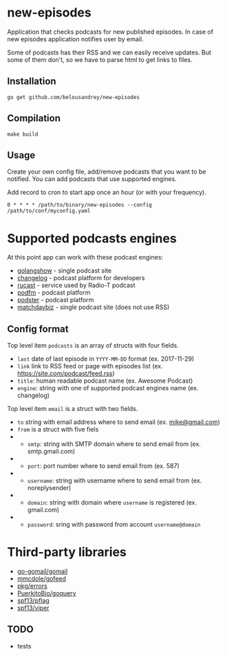 # new-episodes
Application that checks podcasts for new published episodes. In case of new episodes application notifies user by email.

Some of podcasts has their RSS and we can easily receive updates. But some of them don't, so we have to parse html to get links to files.

## Installation
    go get github.com/belousandrey/new-episodes

## Compilation
    make build

## Usage
Create your own config file, add/remove podcasts that you want to be notified. You can add podcasts that use supported engines.
 
Add record to cron to start app once an hour (or with your frequency).

    0 * * * * /path/to/binary/new-episodes --config /path/to/conf/myconfig.yaml

# Supported podcasts engines
At this point app can work with these podcast engines:
* [golangshow](golangshow.com) - single podcast site
* [changelog](https://changelog.com/) - podcast platform for developers 
* [rucast](https://radio-t.com/) - service used by Radio-T podcast
* [podfm](http://podfm.ru) - podcast platform
* [podster](https://podster.fm) - podcast platform
* [matchdaybiz](https://matchday.biz) - single podcast site (does not use RSS)

## Config format
Top level item `podcasts` is an array of structs with four fields.
- `last` date of last episode in `YYYY-MM-DD` format (ex. 2017-11-29)
- `link` link to RSS feed or page with episodes list (ex. https://site.com/podcast/feed.rss)
- `title`: human readable podcast name (ex. Awesome Podcast)
- `engine`: string with one of supported podcast engines name (ex. changelog)

Top level item `email` is a struct with two fields.
- `to` string with email address where to send email (ex. mike@gmail.com)
- `from` is a struct with five fiels
- - `smtp`: string with SMTP domain where to send email from (ex. smtp.gmail.com) 
- - `port`: port number where to send email from (ex. 587)
- - `username`: string with username where to send email from (ex. noreplysender)
- - `domain`: string with domain where `username` is registered (ex. gmail.com)
- - `password`: sring with password from account `username@domain`

# Third-party libraries
* [go-gomail/gomail](https://github.com/go-gomail/gomail)
* [mmcdole/gofeed](https://github.com/mmcdole/gofeed)
* [pkg/errors](https://github.com/pkg/errors)
* [PuerkitoBio/goquery](https://github.com/PuerkitoBio/goquery)
* [spf13/pflag](https://github.com/spf13/pflag)
* [spf13/viper](https://github.com/spf13/viper)

## TODO
* tests